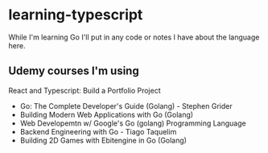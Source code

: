 # learning-typescript

While I'm learning Go I'll put in any code or notes I have about the language here.

## Udemy courses I'm using

React and Typescript: Build a Portfolio Project
- Go: The Complete Developer's Guide (Golang) - Stephen Grider
- Building Modern Web Applications with Go (Golang)
- Web Developemtn w/ Google's Go (golang) Programming Language
- Backend Engineering with Go - Tiago Taquelim
- Building 2D Games with Ebitengine in Go (Golang)